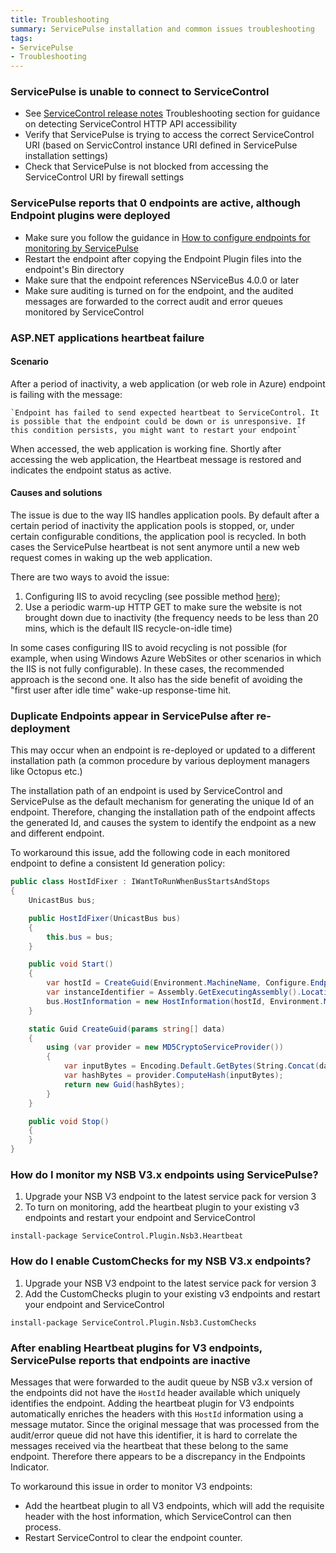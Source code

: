 ```yaml
---
title: Troubleshooting
summary: ServicePulse installation and common issues troubleshooting
tags:
- ServicePulse
- Troubleshooting
---
```


### ServicePulse is unable to connect to ServiceControl

* See [ServiceControl release notes](https://github.com/Particular/ServiceControl/releases/) Troubleshooting section for guidance on detecting ServiceControl HTTP API accessibility
* Verify that ServicePulse is trying to access the correct ServiceControl URI (based on ServicControl instance URI defined in ServicePulse installation settings)
* Check that ServicePulse is not blocked from accessing the ServiceControl URI by firewall settings

### ServicePulse reports that 0 endpoints are active, although Endpoint plugins were deployed

* Make sure you follow the guidance in [How to configure endpoints for monitoring by ServicePulse](how-to-configure-endpoints-for-monitoring)
* Restart the endpoint after copying the Endpoint Plugin files into the endpoint's Bin directory
* Make sure that the endpoint references NServiceBus 4.0.0 or later
* Make sure auditing is turned on for the endpoint, and the audited messages are forwarded to the correct audit and error queues monitored by ServiceControl

### ASP.NET applications heartbeat failure

#### Scenario
	
After a period of inactivity, a web application (or web role in Azure) endpoint is failing with the message:
	
	`Endpoint has failed to send expected heartbeat to ServiceControl. It is possible that the endpoint could be down or is unresponsive. If this condition persists, you might want to restart your endpoint`
	
When accessed, the web application is working fine. Shortly after accessing the web application, the Heartbeat message is restored and indicates the endpoint status as active.
	
#### Causes and solutions
	
The issue is due to the way IIS handles application pools. By default after a certain period of inactivity the application pools is stopped, or, under certain configurable conditions, the application pool is recycled. In both cases the ServicePulse heartbeat is not sent anymore until a new web request comes in waking up the web application.
	
There are two ways to avoid the issue:
	
1. Configuring IIS to avoid recycling (see possible method [here](http://blogs.msdn.com/b/lucascan/archive/2011/09/30/using-a-windows-azure-startup-script-to-prevent-your-site-from-being-shutdown.aspx));
2. Use a periodic warm-up HTTP GET to make sure the website is not brought down due to inactivity (the frequency needs to be less than 20 mins, which is the default IIS recycle-on-idle time)

In some cases configuring IIS to avoid recycling is not possible (for example, when using Windows Azure WebSites or other scenarios in which the IIS is not fully configurable). In these cases, the recommended approach is the second one. It also has the side benefit of avoiding the "first user after idle time" wake-up response-time hit.

### Duplicate Endpoints appear in ServicePulse after re-deployment

This may occur when an endpoint is re-deployed or updated to a different installation path (a common procedure by various deployment managers like Octopus etc.)

The installation path of an endpoint is used by ServiceControl and ServicePulse as the default mechanism for generating the unique Id of an endpoint. Therefore, changing the installation path of the endpoint affects the generated Id, and causes the system to identify the endpoint as a new and different endpoint.

To workaround this issue, add the following code in each monitored endpoint to define a consistent Id generation policy:

```csharp
public class HostIdFixer : IWantToRunWhenBusStartsAndStops
{
    UnicastBus bus;

    public HostIdFixer(UnicastBus bus)
    {
        this.bus = bus;
    }

    public void Start()
    {
        var hostId = CreateGuid(Environment.MachineName, Configure.EndpointName);
        var instanceIdentifier = Assembly.GetExecutingAssembly().Location;
        bus.HostInformation = new HostInformation(hostId, Environment.MachineName, instanceIdentifier);
    }

    static Guid CreateGuid(params string[] data)
    {
        using (var provider = new MD5CryptoServiceProvider())
        {
            var inputBytes = Encoding.Default.GetBytes(String.Concat(data));
            var hashBytes = provider.ComputeHash(inputBytes);
            return new Guid(hashBytes);
        }
    }

    public void Stop()
    {
    }
}
```

### How do I monitor my NSB V3.x endpoints using ServicePulse?
1. Upgrade your NSB V3 endpoint to the latest service pack for version 3
2. To turn on monitoring, add the heartbeat plugin to your existing v3 endpoints and restart your endpoint and ServiceControl
```
install-package ServiceControl.Plugin.Nsb3.Heartbeat
```

### How do I enable CustomChecks for my NSB V3.x endpoints?
1. Upgrade your NSB V3 endpoint to the latest service pack for version 3
2. Add the CustomChecks plugin to your existing v3 endpoints and restart your endpoint and ServiceControl
```
install-package ServiceControl.Plugin.Nsb3.CustomChecks
```

### After enabling Heartbeat plugins for V3 endpoints, ServicePulse reports that endpoints are inactive

Messages that were forwarded to the audit queue by NSB v3.x version of the endpoints did not have the `HostId` header available which uniquely identifies the endpoint. Adding the heartbeat plugin for V3 endpoints automatically enriches the headers with this `HostId` information using a message mutator. Since the original message that was processed from the audit/error queue did not have this identifier, it is hard to correlate the messages received via the heartbeat that these belong to the same endpoint. Therefore there appears to be a discrepancy in the Endpoints Indicator. 

To workaround this issue in order to monitor V3 endpoints:

- Add the heartbeat plugin to all V3 endpoints, which will add the requisite header with the host information, which ServiceControl can then process.
- Restart ServiceControl to clear the endpoint counter.



